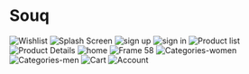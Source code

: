 # Souq
 
 ![Wishlist](https://github.com/user-attachments/assets/02166dfb-8582-4f06-a27f-5af849ee6aa9)
![Splash Screen](https://github.com/user-attachments/assets/467b456f-84c5-4e78-b4e4-356ec239ce8c)
![sign up](https://github.com/user-attachments/assets/26274e5b-2018-4208-ba12-b0bb1912325a)
![sign in](https://github.com/user-attachments/assets/a761a801-2dcf-4f62-8b02-4f94c3a9026c)
![Product list](https://github.com/user-attachments/assets/150dd228-3a21-4467-ac93-a5b95f1e85cc)
![Product Details](https://github.com/user-attachments/assets/78738135-3e6b-4059-b6e1-0200930a0db2)
![home](https://github.com/user-attachments/assets/b5ac3647-295f-4e1d-95f3-82317d1a7d20)
![Frame 58](https://github.com/user-attachments/assets/d624fcf3-74e6-4b22-a80c-bd7ef0824957)
![Categories-women](https://github.com/user-attachments/assets/fa97bb8a-6623-4cfb-9f56-e3cff1bf7f88)
![Categories-men](https://github.com/user-attachments/assets/0ea5ab8c-9d9f-4d7a-9669-b573958fa8e4)
![Cart](https://github.com/user-attachments/assets/9f9a9aa1-aa6d-43d5-af76-28c1f7f6e36d)
![Account](https://github.com/user-attachments/assets/8924f7bf-c9bf-470b-a455-fe159da810dc)
